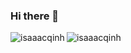 ### Hi there 👋

<p><img align="left" src="https://github-readme-stats.vercel.app/api/top-langs/?username=rbrtbrnschn&layout=compact&hide=html&theme=radical" alt="isaaacqinh" /></p>

<p>&nbsp;<img align="left" src="https://github-readme-stats.vercel.app/api?username=rbrtbrnschn&show_icons=true&theme=radical" alt="isaaacqinh" /></p>

<!--
**rbrtbrnschn/rbrtbrnschn** is a ✨ _special_ ✨ repository because its `README.md` (this file) appears on your GitHub profile.

Here are some ideas to get you started:

- 🔭 I’m currently working on ...
- 🌱 I’m currently learning ...
- 👯 I’m looking to collaborate on ...
- 🤔 I’m looking for help with ...
- 💬 Ask me about ...
- 📫 How to reach me: ...
- 😄 Pronouns: ...
- ⚡ Fun fact: ...
-->
